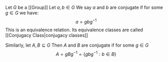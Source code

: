 Let $G$ be a [[Group]]
Let $a,b\in G$
We say $a$ and $b$ are conjugate if for some $g\in G$ we have:
$$
a=gbg^{-1}
$$
This is an equivalence relation.
Its equivalence classes are called [[Conjugacy Class|conjugacy classes]]

Similarly, let $A,B\subseteq G$
Then $A$ and $B$ are conjugate if for some $g\in G$
$$
A=gBg^{-1}=\{ gbg^{-1}:b\in B \}
$$


